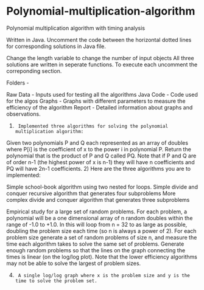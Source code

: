 # Polynomial-multiplication-algorithm
Polynomial multiplication algorithm with timing analysis

Written in Java.
Uncomment the code between the horizontal dotted lines for corresponding solutions in Java file.

Change the length variable to change the number of input objects 
All three solutions are written in seperate functions. To execute each uncomment the correponding section.

Folders -

Raw Data - Inputs used for testing all the algorithms
Java Code - Code used for the algos
Graphs - Graphs with different parameters to measure the efficiency of the algorithm
Report - Detailed information about graphs and observations.

1)      Implemented three algorithms for solving the polynomial multiplication algorithm:

Given two polynomials P and Q each represented as an array of doubles where P[i] is the coefficient of x to the power i in polynomial P.
Return the polynomial that is the product of P and Q called PQ.
Note that if P and Q are of order n-1 (the highest power of x is n-1) they will have n coefficients and PQ will have 2n-1 coefficients.
2)      Here are the three algorithms you are to implemented:

  Simple school-book algorithm using two nested for loops.
  Simple divide and conquer recursive algorithm that generates four subproblems
  More complex divide and conquer algorithm that generates three subproblems
  
Empirical study for a large set of random problems.
  For each problem, a polynomial will be a one dimensional array of n random doubles within the range of -1.0 to +1.0. 
  In this will loop from n = 32 to as large as possible, doubling the problem size each time (so n is always a power of 2). 
  For each problem size generate a set of random problems of size n, and measure the time each algorithm takes to solve the same set of problems. 
  Generate enough random problems so that the lines on the graph connecting the times is linear (on the log/log plot). 
  Note that the lower efficiency algorithms may not be able to solve the largest of problem sizes.

4)      A single log/log graph where x is the problem size and y is the time to solve the problem set.

 


